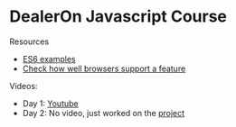 # DealerOn Javascript Course

Resources
* [ ES6 examples](http://es6-features.org/)
* [Check how well browsers support a feature](http://caniuse.com/)

Videos:
* Day 1: [Youtube](https://youtu.be/z6Jj9Dgh998)
* Day 2: No video, just worked on the [project](https://github.com/edamtoft/jscourse/tree/master/Day2)
